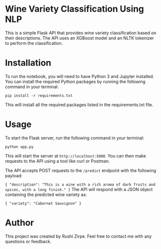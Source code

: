 
# Wine Variety Classification Using NLP
This is a simple Flask API that provides wine variety classification based on their descriptions. The API uses an XGBoost model and an NLTK tokenizer to perform the classification.


# Installation
To run the notebook, you will need to have Python 3 and Jupyter installed. You can install the required Python packages by running the following command in your terminal:

`pip install -r requirements.txt`

This will install all the required packages listed in the requirements.txt file.

# Usage

To start the Flask server, run the following command in your terminal:

`
python app.py
`

This will start the server at `http://localhost:5000`. You can then make requests to the API using a tool like curl or Postman.

The API accepts POST requests to the `/predict` endpoint with the following payload:

`
{
    "description": "This is a wine with a rich aroma of dark fruits and spices, with a long finish."
}
`
The API will respond with a JSON object containing the predicted wine variety as:

`
{
    "variety": "Cabernet Sauvignon"
}
`

<!--
# Data
The dataset used in this analysis is the Wine Reviews dataset from Kaggle. The dataset contains over 130,000 wine reviews with descriptions and ratings.


# License
This notebook is released under the MIT license. Please see the LICENSE file for more information.
-->

# Author
This project was created by Rushi Zirpe. Feel free to contact me with any questions or feedback.
